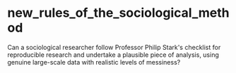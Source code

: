 # new_rules_of_the_sociological_method
Can a sociological researcher follow Professor Philip Stark's checklist for reproducible research and undertake a plausible piece of analysis, using genuine large-scale data with realistic levels of messiness?
